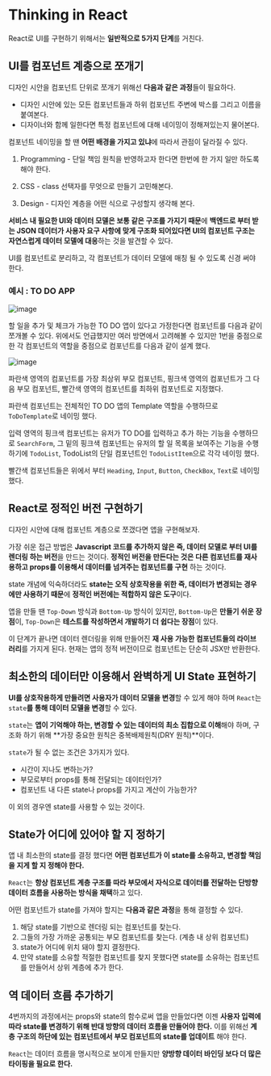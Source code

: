 # **Thinking in React**

React로 UI를 구현하기 위해서는 **일반적으로 5가지 단계**를 거친다.

## UI를 컴포넌트 계층으로 쪼개기

디자인 시안을 컴포넌트 단위로 쪼개기 위해선 **다음과 같은 과정**들이 필요하다.

- 디자인 시안에 있는 모든 컴포넌트들과 하위 컴포넌트 주변에 박스를 그리고 이름을 붙여본다.
- 디자이너와 함께 일한다면 특정 컴포넌트에 대해 네이밍이 정해져있는지 물어본다.

컴포넌트 네이밍을 할 땐 **어떤 배경을 가지고 있냐**에 따라서 관점이 달라질 수 있다.

1. Programming - 단일 책임 원칙을 반영하고자 한다면 한번에 한 가지 일만 하도록 해야 한다.

2. CSS - class 선택자를 무엇으로 만들기 고민해본다.

3. Design - 디자인 계층을 어떤 식으로 구성할지 생각해 본다.

**서비스 내 필요한 UI와 데이터 모델은 보통 같은 구조를 가지기 때문**에 **백엔드로 부터 받는 JSON 데이터가 사용자 요구 사항에 맞게 구조화 되어있다면 UI의 컴포넌트 구조는 자연스럽게 데이터 모델에 대응**하는 것을 발견할 수 있다.

UI를 컴포넌트로 분리하고, 각 컴포넌트가 데이터 모델에 매칭 될 수 있도록 신경 써야 한다.

### 예시 : TO DO APP

![image](https://github.com/jinyoung234/FE_Study/assets/87177577/b34bb288-0d5e-4b73-b59d-39877be5d56b)

할 일을 추가 및 체크가 가능한 TO DO 앱이 있다고 가정한다면 컴포넌트를 다음과 같이 쪼개볼 수 있다. 위에서도 언급했지만 여러 방면에서 고려해볼 수 있지만 1번을 중점으로한 각 컴포넌트의 역할을 중점으로 컴포넌트를 다음과 같이 설계 했다.

![image](https://github.com/jinyoung234/FE_Study/assets/87177577/802901b5-0015-44f9-839c-1ab5ebcdb877)

파란색 영역의 컴포넌트를 가장 최상위 부모 컴포넌트, 핑크색 영역의 컴포넌트가 그 다음 부모 컴포넌트, 빨간색 영역의 컴포넌트를 최하위 컴포넌트로 지정했다.

파란색 컴포넌트는 전체적인 TO DO 앱의 Template 역할을 수행하므로 `ToDoTemplate`로 네이밍 했다.

입력 영역의 핑크색 컴포넌트는 유저가 TO DO를 입력하고 추가 하는 기능을 수행하므로 `SearchForm`, 그 밑의 핑크색 컴포넌트는 유저의 할 일 목록을 보여주는 기능을 수행하기에 `TodoList`, TodoList의 단일 컴포넌트인 `TodoListItem`으로 각각 네이밍 했다.

빨간색 컴포넌트들은 위에서 부터 `Heading`, `Input`, `Button`, `CheckBox`, `Text`로 네이밍 했다.

## React로 정적인 버전 구현하기

디자인 시안에 대해 컴포넌트 계층으로 쪼갰다면 앱을 구현해보자.

가장 쉬운 접근 방법은 **Javascript 코드를 추가하지 않은 즉, 데이터 모델로 부터 UI를 렌더링 하는 버전**을 만드는 것이다. **정적인 버전을 만든다는 것은 다른 컴포넌트를 재사용하고 props를 이용해서 데이터를 넘겨주는 컴포넌트를 구현** 하는 것이다.

state 개념에 익숙하더라도 **state는 오직 상호작용을 위한 즉, 데이터가 변경되는 경우에만 사용하기 때문**에 **정적인 버전에는 적합하지 않은 도구**이다.

앱을 만들 땐 `Top-Down` 방식과 `Bottom-Up` 방식이 있지만, `Bottom-Up`은 **만들기 쉬운 장점**이, `Top-Down`은 **테스트를 작성하면서 개발하기 더 쉽다는 장점**이 있다.

이 단계가 끝나면 데이터 렌더링을 위해 만들어진 **재 사용 가능한 컴포넌트들의 라이브러리**를 가지게 된다. 현재는 앱의 정적 버전이므로 컴포넌트는 단순히 JSX만 반환한다.

## 최소한의 데이터만 이용해서 완벽하게 UI State 표현하기

**UI를 상호작용하게 만들려면 사용자가 데이터 모델을 변경**할 수 있게 해야 하며 `React`는 `state`**를 통해 데이터 모델을 변경**할 수 있다.

`state`는 **앱이 기억해야 하는, 변경할 수 있는 데이터의 최소 집합으로 이해**해야 하며, 구조화 하기 위해 **가장 중요한 원칙은 중복배제원칙(DRY 원칙)**이다.

`state`가 될 수 없는 조건은 3가지가 있다.

- 시간이 지나도 변하는가?
- 부모로부터 props를 통해 전달되는 데이터인가?
- 컴포넌트 내 다른 state나 props를 가지고 계산이 가능한가?

이 외의 경우엔 state를 사용할 수 있는 것이다.

## State가 어디에 있어야 할 지 정하기

앱 내 최소한의 state를 결정 했다면 **어떤 컴포넌트가 이 state를 소유하고, 변경할 책임을 지게 할 지 정해야 한다.**

`React`는 **항상 컴포넌트 계층 구조를 따라 부모에서 자식으로 데이터를 전달하는 단방향 데이터 흐름을 사용하는 방식을 채택**하고 있다.

어떤 컴포넌트가 state를 가져야 할지는 **다음과 같은 과정**을 통해 결정할 수 있다.

1. 해당 state를 기반으로 렌더링 되는 컴포넌트를 찾는다.
2. 그들의 가장 가까운 공통되는 부모 컴포넌트를 찾는다. (계층 내 상위 컴포넌트)
3. state가 어디에 위치 돼야 할지 결정한다.
4. 만약 state를 소유할 적절한 컴포넌트를 찾지 못했다면 state를 소유하는 컴포넌트를 만들어서 상위 계층에 추가 한다.

## 역 데이터 흐름 추가하기

4번까지의 과정에서는 props와 state의 함수로써 앱을 만들었다면 이젠 **사용자 입력에 따라 state를 변경하기 위해 반대 방향의 데이터 흐름을 만들어야 한다.** 이를 위해선 **계층 구조의 하단에 있는 컴포넌트에서 부모 컴포넌트의 state를 업데이트** 해야 한다.

`React`는 데이터 흐름을 명시적으로 보이게 만들지만 **양방향 데이터 바인딩 보다 더 많은 타이핑을 필요로 한다.**
